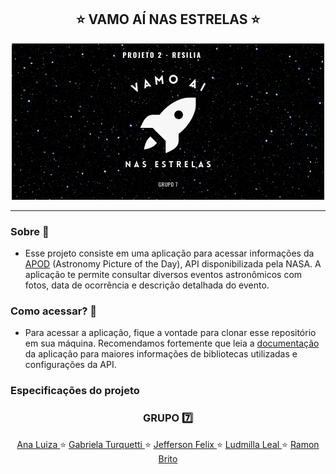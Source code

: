 <h2 align="center">⭐️ VAMO AÍ NAS ESTRELAS ⭐️</h1> 

<p align="center">
  <img src="NASA_API.png">
</p>

***

### Sobre 🧠
* Esse projeto consiste em uma aplicação para acessar informações da [APOD](https://apod.nasa.gov/apod/astropix.html) (Astronomy Picture of the Day), API disponibilizada pela NASA. A aplicação te permite consultar diversos eventos astronômicos com fotos, data de ocorrência e descrição detalhada do evento. 


### Como acessar? 🌌
* Para acessar a aplicação, fique a vontade para clonar esse repositório em sua máquina. Recomendamos fortemente que leia a [documentação](https://github.com/turquetti/Projeto2-VamoAI/wiki) da aplicação para maiores informações de bibliotecas utilizadas e configurações da API.

### Especificações do projeto



<h3 align="center"> GRUPO 7️⃣ </h3> 
<p align="center">
  <a href="https://github.com/soaresana"> Ana Luiza </a> ⭐️
  <a href="https://github.com/turquetti"> Gabriela Turquetti </a> ⭐️
  <a href="https://github.com/Jeffersonfelixz"> Jefferson Felix </a> ⭐️
  <a href="https://github.com/LudmilaLeal"> Ludmilla Leal </a> ⭐️
  <a href="https://github.com/ramonbrito1995"> Ramon Brito</a>
</p>
